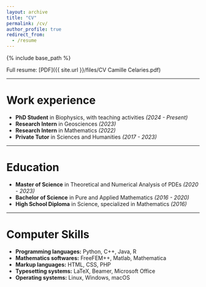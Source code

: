 ```yaml
---
layout: archive
title: "CV"
permalink: /cv/
author_profile: true
redirect_from:
  - /resume
---
```


{% include base_path %}

Full resume: [PDF]({{ site.url }}/files/CV Camille Celaries.pdf)

***

Work experience
======

* <b>PhD Student</b> in Biophysics, with teaching activities <i>(2024 - Present)</i>
* <b>Research Intern</b> in Geosciences <i>(2023)</i>
* <b>Research Intern</b> in Mathematics <i>(2022)</i>
* <b>Private Tutor</b> in Sciences and Humanities <i>(2017 - 2023)</i>

***

Education
======

* <b>Master of Science</b> in Theoretical and Numerical Analysis of PDEs <i>(2020 - 2023)</i>
* <b>Bachelor of Science</b> in Pure and Applied Mathematics <i>(2016 - 2020)</i>
* <B>High School Diploma</B> in Science, specialized in Mathematics <i>(2016)</i>

***

Computer Skills
======

* <b>Programming languages:</b> Python, C++, Java, R
* <b>Mathematics softwares:</b> FreeFEM++, Matlab, Mathematica
* <b>Markup languages:</b> HTML, CSS, PHP
* <b>Typesetting systems:</b> LaTeX, Beamer, Microsoft Office
* <b>Operating systems:</b> Linux, Windows, macOS
